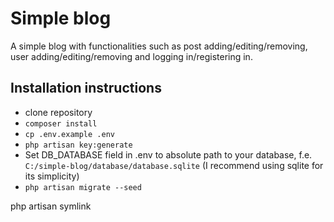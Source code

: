 # Simple blog

A simple blog with functionalities such as post adding/editing/removing, user adding/editing/removing and logging in/registering in.

## Installation instructions
- clone repository
- ```composer install```
- ```cp .env.example .env```
- ```php artisan key:generate```
- Set DB_DATABASE field in .env to absolute path to your database, f.e. ```C:/simple-blog/database/database.sqlite``` (I recommend using sqlite for its simplicity)
- ```php artisan migrate --seed```

php artisan symlink
